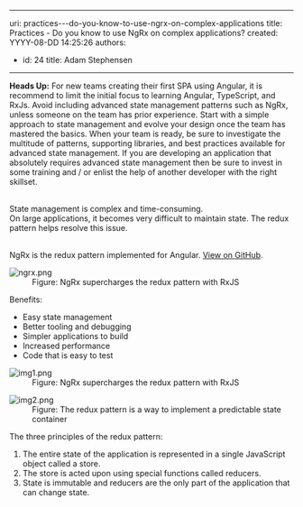 

---
uri: practices---do-you-know-to-use-ngrx-on-complex-applications
title: Practices - Do you know to use NgRx on complex applications?
created: YYYY-08-DD 14:25:26
authors:
  - id: 24
    title: Adam Stephensen
---




<span class='intro'> <div><p class="ssw15-rteElement-InfoBox">
      <b>​Heads Up​&#58;</b> For new teams creating their first SPA using Angular, it is recommend to limit the initial focus to learning Angular, TypeScript, and RxJs. Avoid including advanced state management patterns such as NgRx, unless someone on the team has prior experience. Start with a simple approach to state management and evolve your design once the team has mastered the basics. When your team is ready, be sure to investigate the multitude of patterns, supporting libraries, and best practices available for advanced state management. If you are developing an application that absolutely requires advanced state management then be sure to invest in some training and / or enlist the help of another developer with the right skillset.</p>
   <br>​​State management is complex and time-consuming.</div><div>On large applications, it becomes very difficult to maintain state. The redux pattern helps resolve this issue.<br>​​<br> 
   <p>NgRx&#160;is the redux pattern implemented for Angular. 
      <a href="https&#58;//github.com/ngrx" target="_blank">View on GitHub</a>. 
      <br></p></div> </span>

<dl class="image"><dt> <img src="/PublishingImages/ngrx.png" alt="ngrx.png" data-pin-nopin="true" /> </dt><dd>Figure&#58; NgRx supercharges the redux pattern with RxJS <br></dd><dd></dd></dl><p>Benefits&#58;</p><ul><li>Easy state management</li><li>Better tooling and debugging</li><li>Simpler applications to build</li><li>Increased performance<br></li><li>Code that is easy to test<br></li></ul><dl class="image"><dt> <img src="/PublishingImages/img1.png" alt="img1.png" /> </dt><dd>Figure&#58; NgR​x supercharges the redux pattern with RxJS <br></dd></dl><dl class="image"><dt><img src="/PublishingImages/img2.png" alt="img2.png" /></dt><dd>Figure&#58; The redux pattern is a way to implement a predictable state container</dd></dl><p>The three principles of the redux pattern&#58;</p><ol><li>The entire state of the application is represented in a single JavaScript object called a store.</li><li>The store is acted upon using special functions called reducers.&#160;</li><li>State is immutable and reducers are the only part of the application that can change state.</li></ol>
​<br>


